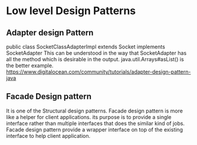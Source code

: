 # Low level Design Patterns

## Adapter design Pattern
public class SocketClassAdapterImpl extends Socket implements SocketAdapter
This can be understood in the way that SocketAdapter has all the method which is desirable in the output. 
java.util.Arrays#asList() is the better example. 
https://www.digitalocean.com/community/tutorials/adapter-design-pattern-java

## Facade Design pattern
It is one of the Structural design patterns. Facade design pattern is more like a helper for client applications. its purpose is to provide a single interface rather than multiple interfaces that does the similar kind of jobs. 
Facade design pattern provide a wrapper interface on top of the existing interface to help client application.
